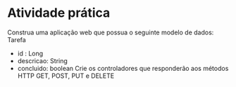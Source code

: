 # Atividade prática
Construa uma aplicação web que possua o seguinte modelo de dados: 
Tarefa
- id : Long
- descricao: String
- concluido: boolean
Crie os controladores que responderão aos métodos HTTP GET, POST, PUT e DELETE